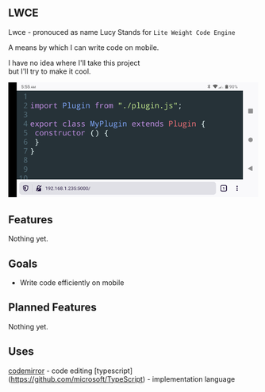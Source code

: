 ## LWCE
Lwce - pronouced as name Lucy
Stands for `Lite Weight Code Engine`

A means by which I can write code on mobile.

I have no idea where I'll take this project</br>
but I'll try to make it cool.

![example png](./example.png)

## Features
Nothing yet.

## Goals
- Write code efficiently on mobile

## Planned Features
Nothing yet.

## Uses
[codemirror](https://codemirror.net/index.html) - code editing
[typescript] (https://github.com/microsoft/TypeScript) - implementation language